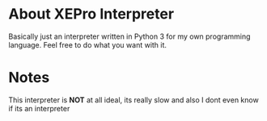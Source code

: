 # About XEPro Interpreter
Basically just an interpreter written in Python 3 for my own programming language. Feel free to do what you want with it.

# Notes
This interpreter is **NOT** at all ideal, its really slow and also I dont even know if its an interpreter
